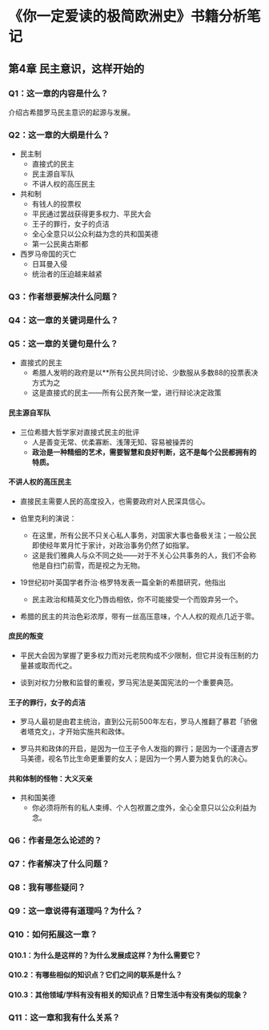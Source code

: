 # 《你一定爱读的极简欧洲史》书籍分析笔记

## 第4章 民主意识，这样开始的

### Q1：这一章的内容是什么？

介绍古希腊罗马民主意识的起源与发展。

### Q2：这一章的大纲是什么？

- 民主制
  - 直接式的民主
  - 民主源自军队
  - 不讲人权的高压民主
- 共和制
  - 有钱人的投票权
  - 平民通过罢战获得更多权力、平民大会
  - 王子的罪行，女子的贞洁
  - 全心全意只以公众利益为念的共和国美德
  - 第一公民奥古斯都
- 西罗马帝国的灭亡
  - 日耳曼入侵
  - 统治者的压迫越来越紧

### Q3：作者想要解决什么问题？

### Q4：这一章的关键词是什么？

### Q5：这一章的关键句是什么？

- 直接式的民主
  - 希腊人发明的政府是以**所有公民共同讨论、少数服从多数88的投票表决方式为之
  - 这是直接式的民主——所有公民齐聚一堂，进行辩论决定政策

#### 民主源自军队

- 三位希腊大哲学家对直接式民主的批评
  - 人是善变无常、优柔寡断、浅薄无知、容易被操弄的
  - **政治是一种精细的艺术，需要智慧和良好判断，这不是每个公民都拥有的特质。**

#### 不讲人权的高压民主

- 直接民主需要人民的高度投入，也需要政府对人民深具信心。

- 伯里克利的演说：
  - 在这里，所有公民不只关心私人事务，对国家大事也备极关注；一般公民即使经年累月忙于家计，对政治事务仍然了如指掌。
  - 这是我们雅典人与众不同之处——对于不关心公共事务的人，我们不会称他是自扫门前雪，而是视之为无物。

- 19世纪初叶英国学者乔治·格罗特发表一篇全新的希腊研究，他指出
  - 民主政治和精英文化乃唇齿相依，你不可能接受一个而毁弃另一个。

- 希腊的民主的共治色彩浓厚，带有一丝高压意味，个人人权的观点几近于零。

#### 庶民的叛变

- 平民大会因为掌握了更多权力而对元老院构成不少限制，但它并没有压制的力量甚或取而代之。

- 谈到对权力分散和监督的重视，罗马宪法是美国宪法的一个重要典范。

#### 王子的罪行，女子的贞洁

- 罗马人最初是由君主统治，直到公元前500年左右，罗马人推翻了暴君「骄傲者塔克文」，才开始实施共和政体。

- 罗马共和政体的开启，是因为一位王子令人发指的罪行；是因为一个谨遵古罗马美德，视名节比生命更重要的女人；是因为一个男人要为她复仇的决心。

#### 共和体制的怪物：大义灭亲

- 共和国美德
  - 你必须将所有的私人束缚、个人包袱置之度外，全心全意只以公众利益为念。

### Q6：作者是怎么论述的？

### Q7：作者解决了什么问题？

### Q8：我有哪些疑问？

### Q9：这一章说得有道理吗？为什么？

### Q10：如何拓展这一章？

#### Q10.1：为什么是这样的？为什么发展成这样？为什么需要它？

#### Q10.2：有哪些相似的知识点？它们之间的联系是什么？

#### Q10.3：其他领域/学科有没有相关的知识点？日常生活中有没有类似的现象？

### Q11：这一章和我有什么关系？

